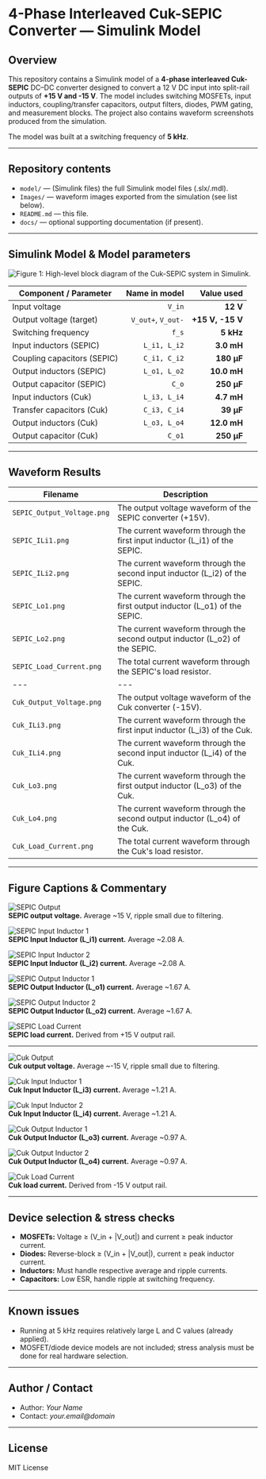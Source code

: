 # 4-Phase Interleaved Cuk-SEPIC Converter — Simulink Model

## Overview
This repository contains a Simulink model of a **4-phase interleaved Cuk-SEPIC** DC–DC converter designed to convert a 12 V DC input into split-rail outputs of **+15 V and -15 V**. The model includes switching MOSFETs, input inductors, coupling/transfer capacitors, output filters, diodes, PWM gating, and measurement blocks. The project also contains waveform screenshots produced from the simulation.

The model was built at a switching frequency of **5 kHz**.

---

## Repository contents
- `model/` — (Simulink files) the full Simulink model files (.slx/.mdl).  
- `Images/` — waveform images exported from the simulation (see list below).  
- `README.md` — this file.  
- `docs/` — optional supporting documentation (if present).

---

## Simulink Model & Model parameters

![Figure 1: High-level block diagram of the Cuk-SEPIC system in Simulink.](Images/sss_200.png)

| Component / Parameter | Name in model | Value used |
|---|---:|---:|
| Input voltage | `V_in` | **12 V** |
| Output voltage (target) | `V_out+`, `V_out-` | **+15 V, -15 V** |
| Switching frequency | `f_s` | **5 kHz** |
| Input inductors (SEPIC) | `L_i1, L_i2` | **3.0 mH** |
| Coupling capacitors (SEPIC) | `C_i1, C_i2` | **180 µF** |
| Output inductors (SEPIC) | `L_o1, L_o2` | **10.0 mH** |
| Output capacitor (SEPIC) | `C_o` | **250 µF** |
| Input inductors (Cuk) | `L_i3, L_i4` | **4.7 mH** |
| Transfer capacitors (Cuk) | `C_i3, C_i4` | **39 µF** |
| Output inductors (Cuk) | `L_o3, L_o4` | **12.0 mH** |
| Output capacitor (Cuk) | `C_o1` | **250 µF** |

---

## Waveform Results

| Filename | Description |
|---|---|
| `SEPIC_Output_Voltage.png` | The output voltage waveform of the SEPIC converter (+15V). |
| `SEPIC_ILi1.png` | The current waveform through the first input inductor (L_i1) of the SEPIC. |
| `SEPIC_ILi2.png` | The current waveform through the second input inductor (L_i2) of the SEPIC. |
| `SEPIC_Lo1.png` | The current waveform through the first output inductor (L_o1) of the SEPIC. |
| `SEPIC_Lo2.png` | The current waveform through the second output inductor (L_o2) of the SEPIC. |
| `SEPIC_Load_Current.png` | The total current waveform through the SEPIC's load resistor. |
| --- | --- |
| `Cuk_Output_Voltage.png` | The output voltage waveform of the Cuk converter (-15V). |
| `Cuk_ILi3.png` | The current waveform through the first input inductor (L_i3) of the Cuk. |
| `Cuk_ILi4.png` | The current waveform through the second input inductor (L_i4) of the Cuk. |
| `Cuk_Lo3.png` | The current waveform through the first output inductor (L_o3) of the Cuk. |
| `Cuk_Lo4.png` | The current waveform through the second output inductor (L_o4) of the Cuk. |
| `Cuk_Load_Current.png` | The total current waveform through the Cuk's load resistor. |

---

## Figure Captions & Commentary

![SEPIC Output](Images/SEPIC_Output_Voltage.png)  
**SEPIC output voltage.** Average ~15 V, ripple small due to filtering.

![SEPIC Input Inductor 1](Images/SEPIC_ILi1.png)  
**SEPIC Input Inductor (L_i1) current.** Average ~2.08 A.

![SEPIC Input Inductor 2](Images/SEPIC_ILi2.png)  
**SEPIC Input Inductor (L_i2) current.** Average ~2.08 A.

![SEPIC Output Inductor 1](Images/SEPIC_Lo1.png)  
**SEPIC Output Inductor (L_o1) current.** Average ~1.67 A.

![SEPIC Output Inductor 2](Images/SEPIC_Lo2.png)  
**SEPIC Output Inductor (L_o2) current.** Average ~1.67 A.

![SEPIC Load Current](Images/SEPIC_Load_Current.png)  
**SEPIC load current.** Derived from +15 V output rail.  

---

![Cuk Output](Images/Cuk_Output_Voltage.png)  
**Cuk output voltage.** Average ~-15 V, ripple small due to filtering.

![Cuk Input Inductor 1](Images/Cuk_ILi3.png)  
**Cuk Input Inductor (L_i3) current.** Average ~1.21 A.

![Cuk Input Inductor 2](Images/Cuk_ILi4.png)  
**Cuk Input Inductor (L_i4) current.** Average ~1.21 A.

![Cuk Output Inductor 1](Images/Cuk_Lo3.png)  
**Cuk Output Inductor (L_o3) current.** Average ~0.97 A.

![Cuk Output Inductor 2](Images/Cuk_Lo4.png)  
**Cuk Output Inductor (L_o4) current.** Average ~0.97 A.

![Cuk Load Current](Images/Cuk_Load_Current.png)  
**Cuk load current.** Derived from -15 V output rail.

---

## Device selection & stress checks
- **MOSFETs:** Voltage ≥ (V_in + |V_out|) and current ≥ peak inductor current.  
- **Diodes:** Reverse-block ≥ (V_in + |V_out|), current ≥ peak inductor current.  
- **Inductors:** Must handle respective average and ripple currents.  
- **Capacitors:** Low ESR, handle ripple at switching frequency.

---

## Known issues
- Running at 5 kHz requires relatively large L and C values (already applied).  
- MOSFET/diode device models are not included; stress analysis must be done for real hardware selection.

---

## Author / Contact
- Author: *Your Name*  
- Contact: *your.email@domain*  

---

## License
MIT License
